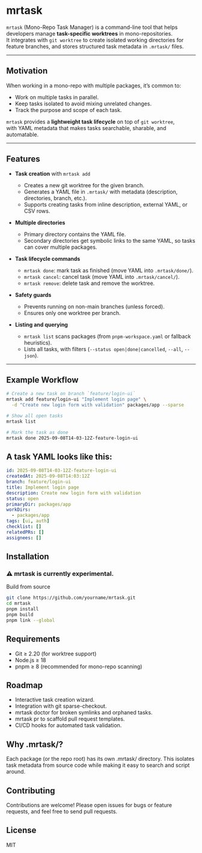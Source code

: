 # mrtask

`mrtask` (Mono-Repo Task Manager) is a command-line tool that helps developers manage **task-specific worktrees** in mono-repositories.  
It integrates with `git worktree` to create isolated working directories for feature branches, and stores structured task metadata in `.mrtask/` files.

---

## Motivation

When working in a mono-repo with multiple packages, it’s common to:
- Work on multiple tasks in parallel.
- Keep tasks isolated to avoid mixing unrelated changes.
- Track the purpose and scope of each task.

`mrtask` provides a **lightweight task lifecycle** on top of `git worktree`,  
with YAML metadata that makes tasks searchable, sharable, and automatable.

---

## Features

- **Task creation** with `mrtask add`  
  - Creates a new git worktree for the given branch.  
  - Generates a YAML file in `.mrtask/` with metadata (description, directories, branch, etc.).  
  - Supports creating tasks from inline description, external YAML, or CSV rows.

- **Multiple directories**  
  - Primary directory contains the YAML file.  
  - Secondary directories get symbolic links to the same YAML, so tasks can cover multiple packages.

- **Task lifecycle commands**  
  - `mrtask done`: mark task as finished (move YAML into `.mrtask/done/`).  
  - `mrtask cancel`: cancel task (move YAML into `.mrtask/cancel/`).  
  - `mrtask remove`: delete task and remove the worktree.

- **Safety guards**  
  - Prevents running on non-main branches (unless forced).  
  - Ensures only one worktree per branch.  

- **Listing and querying**  
  - `mrtask list` scans packages (from `pnpm-workspace.yaml` or fallback heuristics).  
  - Lists all tasks, with filters (`--status open|done|cancelled`, `--all`, `--json`).

---

## Example Workflow

```bash
# Create a new task on branch `feature/login-ui`
mrtask add feature/login-ui "Implement login page" \
  -d "Create new login form with validation" packages/app --sparse

# Show all open tasks
mrtask list

# Mark the task as done
mrtask done 2025-09-08T14-03-12Z-feature-login-ui
```

## A task YAML looks like this:
```yaml
id: 2025-09-08T14-03-12Z-feature-login-ui
createdAt: 2025-09-08T14:03:12Z
branch: feature/login-ui
title: Implement login page
description: Create new login form with validation
status: open
primaryDir: packages/app
workDirs:
  - packages/app
tags: [ui, auth]
checklist: []
relatedPRs: []
assignees: []
```

## Installation

### ⚠️ mrtask is currently experimental.

Build from source
```bash
git clone https://github.com/yourname/mrtask.git
cd mrtask
pnpm install
pnpm build
pnpm link --global
```

## Requirements

* Git ≥ 2.20 (for worktree support)
* Node.js ≥ 18
* pnpm ≥ 8 (recommended for mono-repo scanning)

## Roadmap

* Interactive task creation wizard.
* Integration with git sparse-checkout.
* mrtask doctor for broken symlinks and orphaned tasks.
* mrtask pr to scaffold pull request templates.
* CI/CD hooks for automated task validation.

## Why .mrtask/?

Each package (or the repo root) has its own .mrtask/ directory.
This isolates task metadata from source code while making it easy to search and script around.

## Contributing

Contributions are welcome!
Please open issues for bugs or feature requests, and feel free to send pull requests.

## License

MIT

